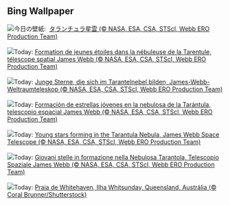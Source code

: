 ## Bing Wallpaper
![](https://www.bing.com/th?id=OHR.TarantulaNebula_JA-JP8062980549_UHD.jpg&w=1000)今日の壁紙: &nbsp;[タランチュラ星雲 (© NASA, ESA, CSA, STScI, Webb ERO Production Team)](https://www.bing.com/th?id=OHR.TarantulaNebula_JA-JP8062980549_UHD.jpg)
<br><br/>
![](https://www.bing.com/th?id=OHR.TarantulaNebula_FR-FR8497599803_UHD.jpg&w=1000)Today: [Formation de jeunes étoiles dans la nébuleuse de la Tarentule, télescope spatial James Webb (© NASA, ESA, CSA, STScI, Webb ERO Production Team)](https://www.bing.com/th?id=OHR.TarantulaNebula_FR-FR8497599803_UHD.jpg)
<br><br/>
![](https://www.bing.com/th?id=OHR.TarantulaNebula_DE-DE2492434052_UHD.jpg&w=1000)Today: [Junge Sterne, die sich im Tarantelnebel bilden, James-Webb-Weltraumteleskop (© NASA, ESA, CSA, STScI, Webb ERO Production Team)](https://www.bing.com/th?id=OHR.TarantulaNebula_DE-DE2492434052_UHD.jpg)
<br><br/>
![](https://www.bing.com/th?id=OHR.TarantulaNebula_ES-ES1450362771_UHD.jpg&w=1000)Today: [Formación de estrellas jóvenes en la nebulosa de la Tarántula, telescopio espacial James Webb (© NASA, ESA, CSA, STScI, Webb ERO Production Team)](https://www.bing.com/th?id=OHR.TarantulaNebula_ES-ES1450362771_UHD.jpg)
<br><br/>
![](https://www.bing.com/th?id=OHR.TarantulaNebula_EN-GB5295234323_UHD.jpg&w=1000)Today: [Young stars forming in the Tarantula Nebula, James Webb Space Telescope (© NASA, ESA, CSA, STScI, Webb ERO Production Team)](https://www.bing.com/th?id=OHR.TarantulaNebula_EN-GB5295234323_UHD.jpg)
<br><br/>
![](https://www.bing.com/th?id=OHR.TarantulaNebula_IT-IT1696643757_UHD.jpg&w=1000)Today: [Giovani stelle in formazione nella Nebulosa Tarantola, Telescopio Spaziale James Webb (© NASA, ESA, CSA, STScI, Webb ERO Production Team)](https://www.bing.com/th?id=OHR.TarantulaNebula_IT-IT1696643757_UHD.jpg)
<br><br/>
![](https://www.bing.com/th?id=OHR.WhitsundaySwirl_PT-BR8520728356_UHD.jpg&w=1000)Today: [Praia de Whitehaven, Ilha Whitsunday, Queensland, Austrália (© Coral Brunner/Shutterstock)](https://www.bing.com/th?id=OHR.WhitsundaySwirl_PT-BR8520728356_UHD.jpg)
<br><br/>
